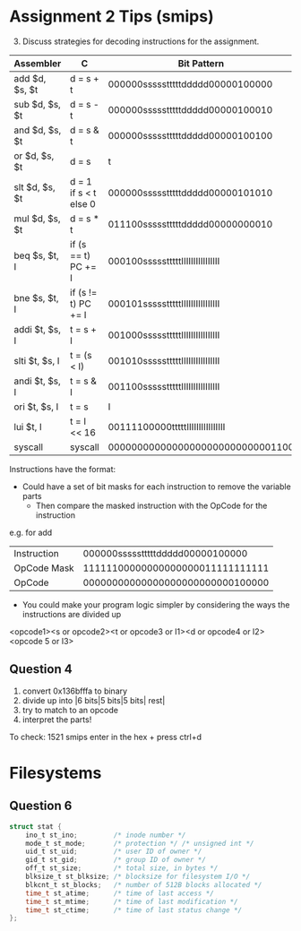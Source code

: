 # Assignment 2 Tips (smips)

3. Discuss strategies for decoding instructions for the assignment.

| Assembler  |	C | 	Bit Pattern |
| --- | --- | --- |
| add $d, $s, $t | 	d = s + t | 	000000ssssstttttddddd00000100000 |
| sub $d, $s, $t  |	d = s - t | 	000000ssssstttttddddd00000100010 |
| and $d, $s, $t  |	d = s & t | 	000000ssssstttttddddd00000100100 |
| or $d, $s, $t  |	d = s | t | 	000000ssssstttttddddd00000100101 |
| slt $d, $s, $t | 	d = 1 if s < t else 0 | 	000000ssssstttttddddd00000101010 |
| mul $d, $s, $t  |	d = s * t | 	011100ssssstttttddddd00000000010 |
| beq $s, $t, I 	 |if (s == t) PC += I | 	000100ssssstttttIIIIIIIIIIIIIIII |
| bne $s, $t, I  |	if (s != t) PC += I | 	000101ssssstttttIIIIIIIIIIIIIIII |
| addi $t, $s, I | 	t = s + I | 	001000ssssstttttIIIIIIIIIIIIIIII |
| slti $t, $s, I  |	t = (s < I) | 	001010ssssstttttIIIIIIIIIIIIIIII |
| andi $t, $s, I  |	t = s & I | 	001100ssssstttttIIIIIIIIIIIIIIII |
| ori $t, $s, I  |	t = s | I | 	001101ssssstttttIIIIIIIIIIIIIIII |
| lui $t, I  |	t = I << 16 | 	00111100000tttttIIIIIIIIIIIIIIII |
| syscall | 	syscall | 	00000000000000000000000000001100 |

Instructions have the format:

* Could have a set of bit masks for each instruction to remove the variable parts
    * Then compare the masked instruction with the OpCode for the instruction

e.g. for add

|    |     |
|--- | --- |
| Instruction | 000000ssssstttttddddd00000100000 |
| OpCode Mask | 11111100000000000000011111111111 |
| OpCode      | 00000000000000000000000000100000 |

* You could make your program logic simpler by considering the ways the instructions are divided up

\<opcode1\>\<s or opcode2\>\<t or opcode3 or I1\>\<d or opcode4 or I2\>\<opcode 5 or I3\>

## Question 4

1. convert 0x136bfffa to binary
2. divide up into |6 bits|5 bits|5 bits| rest|
3. try to match to an opcode
4. interpret the parts!

To check: 
1521 smips 
enter in the hex + press ctrl+d

# Filesystems

## Question 6

```C
struct stat {
	ino_t st_ino;         /* inode number */
	mode_t st_mode;       /* protection */ /* unsigned int */
	uid_t st_uid;         /* user ID of owner */
	gid_t st_gid;         /* group ID of owner */
	off_t st_size;        /* total size, in bytes */
	blksize_t st_blksize; /* blocksize for filesystem I/O */
	blkcnt_t st_blocks;   /* number of 512B blocks allocated */
	time_t st_atime;      /* time of last access */
	time_t st_mtime;      /* time of last modification */
	time_t st_ctime;      /* time of last status change */
};
```

